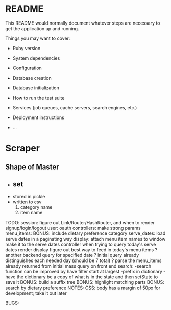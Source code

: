 # README

This README would normally document whatever steps are necessary to get the
application up and running.

Things you may want to cover:

* Ruby version

* System dependencies

* Configuration

* Database creation

* Database initialization

* How to run the test suite

* Services (job queues, cache servers, search engines, etc.)

* Deployment instructions

* ...

# Scraper
## Shape of Master 
- set
    - 
- stored in pickle
- written to csv
    1. category name
    2. item name

TODO:
    session:
        figure out Link/Router/HashRouter, and when to render signup/login/logout
    user:
        oauth
    controllers:
        make strong params
    menu_items:
        BONUS: include dietary preference category
    serve_dates:
        load serve dates in a paginating way
    display:
        attach menu item names to window
        make it to the serve dates controller when trying to query today's serve dates
        render display
            figure out best way to feed in today's menu items
                ? another backend query for specified date
                ? initial query already distinguishes each needed day (should be 7 total)
                ? parse the menu_items already returned from initial mass query on front end
    search:
        -search function can be improved by have filter start at largest -prefix in dictionary
        -have the dictionary be a copy of what is in the state and then setState to save it
        BONUS: build a suffix tree
        BONUS: highlight matching parts
        BONUS: search by dietary preference
NOTES:
    CSS:
        body has a margin of 50px for development; take it out later

BUGS:
